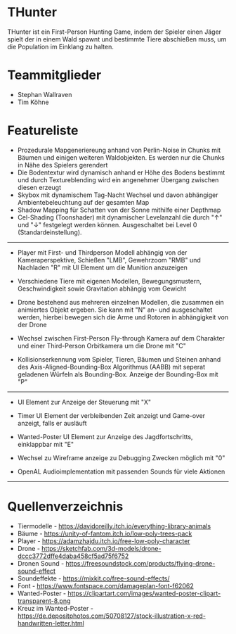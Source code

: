 # THunter

THunter ist ein First-Person Hunting Game, indem der Spieler einen Jäger spielt der in einem Wald spawnt und bestimmte
Tiere abschießen muss, um die Population im Einklang zu halten.

# Teammitglieder
- Stephan Wallraven
- Tim Köhne

# Featureliste
- Prozedurale Mapgeneriereung anhand von Perlin-Noise in Chunks mit Bäumen und einigen weiteren Waldobjekten. Es werden
  nur die Chunks in Nähe des Spielers gerendert
- Die Bodentextur wird dynamisch anhand er Höhe des Bodens bestimmt und durch Textureblending wird ein angenehmer
  Übergang zwischen diesen erzeugt
- Skybox mit dynamischem Tag-Nacht Wechsel und davon abhängiger Ambientebeleuchtung auf der gesamten Map
- Shadow Mapping für Schatten von der Sonne mithilfe einer Depthmap
- Cel-Shading (Toonshader) mit dynamischer Levelanzahl die durch "↑" und "↓" festgelegt werden können. Ausgeschaltet bei
  Level 0 (Standardeinstellung).
--- 

- Player mit First- und Thirdperson Modell abhängig von der Kameraperspektive, Schießen "LMB", Gewehrzoom "RMB" und
  Nachladen "R" mit UI Element um die Munition anzuzeigen
- Verschiedene Tiere mit eigenen Modellen, Bewegungsmustern, Geschwindigkeit sowie Gravitation abhängig vom Gewicht

- Drone bestehend aus mehreren einzelnen Modellen, die zusammen ein animiertes Objekt ergeben. Sie kann mit "N" an- und
  ausgeschaltet werden, hierbei bewegen sich die Arme und Rotoren in abhängigkeit von der Drone
- Wechsel zwischen First-Person Fly-through Kamera auf dem Charakter und einer Third-Person Orbitkamera um die Drone
  mit "C"
- Kollisionserkennung vom Spieler, Tieren, Bäumen und Steinen anhand des Axis-Aligned-Bounding-Box Algorithmus (AABB)
  mit seperat geladenen Würfeln als Bounding-Box. Anzeige der Bounding-Box mit "P"

---
- UI Element zur Anzeige der Steuerung mit "X"
- Timer UI Element der verbleibenden Zeit anzeigt und Game-over anzeigt, falls er ausläuft
- Wanted-Poster UI Element zur Anzeige des Jagdfortschritts, einklappbar mit "E"

- Wechsel zu Wireframe anzeige zu Debugging Zwecken möglich mit "0"
- OpenAL Audioimplementation mit passenden Sounds für viele Aktionen
- ---

# Quellenverzeichnis

- Tiermodelle - https://davidoreilly.itch.io/everything-library-animals
- Bäume - https://unity-of-fantom.itch.io/low-poly-trees-pack
- Player - https://adamzhajdu.itch.io/free-low-poly-character
- Drone - https://sketchfab.com/3d-models/drone-dccc3772dffe4daba458cf5ad75f6752
- Dronen Sound - https://freesoundstock.com/products/flying-drone-sound-effect
- Soundeffekte - https://mixkit.co/free-sound-effects/
- Font - https://www.fontspace.com/damageplan-font-f62062
- Wanted-Poster - https://clipartart.com/images/wanted-poster-clipart-transparent-8.png
- Kreuz im Wanted-Poster - https://de.depositphotos.com/50708127/stock-illustration-x-red-handwritten-letter.html
